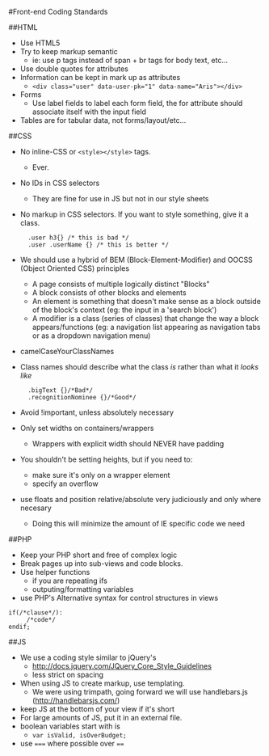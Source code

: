 #Front-end Coding Standards

##HTML
- Use HTML5 
- Try to keep markup semantic
	- ie: use p tags instead of span + br tags for body text, etc...
- Use double quotes for attributes
- Information can be kept in mark up as attributes 
	- `<div class="user" data-user-pk="1" data-name="Aris"></div>`
- Forms
	- Use label fields to label each form field, the for attribute should associate itself with the input field
- Tables are for tabular data, not forms/layout/etc...
	
##CSS
- No inline-CSS or `<style></style>` tags.
	- Ever.
- No IDs in CSS selectors
	- They are fine for use in JS but not in our style sheets
- No markup in CSS selectors. If you want to style something, give it a class. 

		.user h3{} /* this is bad */
		.user .userName {} /* this is better */
- We should use a hybrid of BEM (Block-Element-Modifier) and OOCSS (Object Oriented CSS) principles
	- A page consists of multiple logically distinct "Blocks"
	- A block consists of other blocks and elements
	- An element is something that doesn't make sense as a block outside of the block's context (eg: the input in a 'search block')
	- A modifier is a class (series of classes) that change the way a block appears/functions (eg: a navigation list appearing as navigation tabs or as a dropdown navigation menu)
- camelCaseYourClassNames
- Class names should describe what the class *is* rather than what it *looks like*

		.bigText {}/*Bad*/
		.recognitionNominee {}/*Good*/
- Avoid !important, unless absolutely necessary
- Only set widths on containers/wrappers
	- Wrappers with explicit width should NEVER have padding
- You shouldn't be setting heights, but if you need to:
	- make sure it's only on a wrapper element
	- specify an overflow
- use floats and position relative/absolute very judiciously and only where necesary
	- Doing this will minimize the amount of IE specific code we need
	
##PHP
- Keep your PHP short and free of complex logic
- Break pages up into sub-views and code blocks.
- Use helper functions
	- if you are repeating ifs
	- outputing/formatting variables
- use PHP's Alternative syntax for control structures in views

```
if(/*clause*/): 
	 /*code*/ 
endif;
```
 
##JS
- We use a coding style similar to jQuery's 
	- http://docs.jquery.com/JQuery_Core_Style_Guidelines
	- less strict on spacing
- When using JS to create markup, use templating.
	- We were using trimpath, going forward we will use handlebars.js (http://handlebarsjs.com/)
- keep JS at the bottom of your view if it's short
- For large amounts of JS, put it in an external file.
- boolean variables start with is
	- `var isValid, isOverBudget;`
- use `===` where possible over `==`
